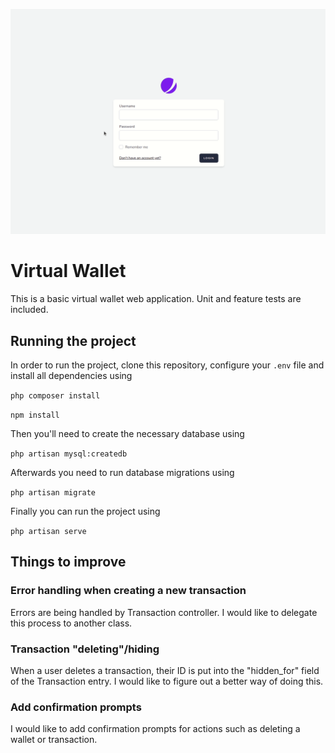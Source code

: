 ![gif of project in action](https://github.com/JanisLeja96/VirtualWallet/blob/master/VirtualWallet.gif)

# Virtual Wallet

This is a basic virtual wallet web application. Unit and feature tests are included.
  
## Running the project

In order to run the project, clone this repository, configure your `.env` file and install all dependencies using

`php composer install`

`npm install`

Then you'll need to create the necessary database using

`php artisan mysql:createdb`

Afterwards you need to run database migrations using  

`php artisan migrate`

Finally you can run the project using  

`php artisan serve` 

## Things to improve  

### Error handling when creating a new transaction  

Errors are being handled by Transaction controller. I would like to delegate this process to another class.

### Transaction "deleting"/hiding

When a user deletes a transaction, their ID is put into the "hidden_for" field of the Transaction entry.
I would like to figure out a better way of doing this.

### Add confirmation prompts

I would like to add confirmation prompts for actions such as deleting a wallet or transaction.
